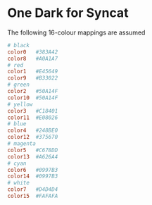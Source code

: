 # One Dark for Syncat

The following 16-colour mappings are assumed

```conf
# black
color0   #383A42
color8   #A0A1A7
# red
color1   #E45649
color9   #B33022
# green
color2   #50A14F
color10  #50A14F
# yellow
color3   #C18401
color11  #E08026
# blue
color4   #248BE0
color12  #375670
# magenta
color5   #C678DD
color13  #A626A4
# cyan
color6   #0997B3
color14  #0997B3
# white
color7   #D4D4D4
color15  #FAFAFA
```
